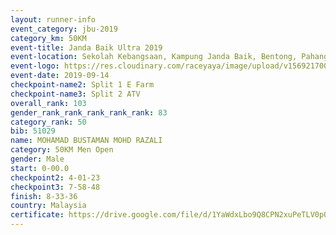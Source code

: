 ```yaml
---
layout: runner-info 
event_category: jbu-2019 
category_km: 50KM 
event-title: Janda Baik Ultra 2019 
event-location: Sekolah Kebangsaan, Kampung Janda Baik, Bentong, Pahang, Malaysia 
event-logo: https://res.cloudinary.com/raceyaya/image/upload/v1569217009/logo/janda-baik_vch1pc.jpg 
event-date: 2019-09-14 
checkpoint-name2: Split 1 E Farm 
checkpoint-name3: Split 2 ATV 
overall_rank: 103
gender_rank_rank_rank_rank_rank: 83
category_rank: 50
bib: 51029
name: MOHAMAD BUSTAMAN MOHD RAZALI
category: 50KM Men Open
gender: Male
start: 0-00.0
checkpoint2: 4-01-23
checkpoint3: 7-58-48
finish: 8-33-36
country: Malaysia
certificate: https://drive.google.com/file/d/1YaWdxLbo9Q8CPN2xuPeTLV0p0EkT6wt4/view?usp=sharing
---
```

